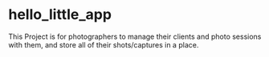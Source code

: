 # hello_little_app
This Project is for photographers to manage their clients and photo sessions with them, and store all of their shots/captures in a place.
